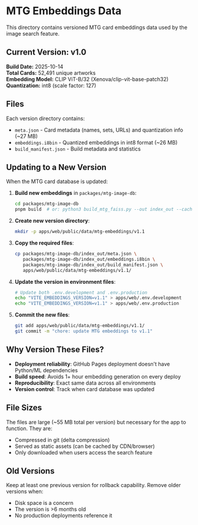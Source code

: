 # MTG Embeddings Data

This directory contains versioned MTG card embeddings data used by the image search feature.

## Current Version: v1.0

**Build Date:** 2025-10-14  
**Total Cards:** 52,491 unique artworks  
**Embedding Model:** CLIP ViT-B/32 (Xenova/clip-vit-base-patch32)  
**Quantization:** int8 (scale factor: 127)

## Files

Each version directory contains:

- `meta.json` - Card metadata (names, sets, URLs) and quantization info (~27 MB)
- `embeddings.i8bin` - Quantized embeddings in int8 format (~26 MB)
- `build_manifest.json` - Build metadata and statistics

## Updating to a New Version

When the MTG card database is updated:

1. **Build new embeddings** in `packages/mtg-image-db`:

   ```bash
   cd packages/mtg-image-db
   pnpm build  # or: python3 build_mtg_faiss.py --out index_out --cache image_cache
   ```

2. **Create new version directory**:

   ```bash
   mkdir -p apps/web/public/data/mtg-embeddings/v1.1
   ```

3. **Copy the required files**:

   ```bash
   cp packages/mtg-image-db/index_out/meta.json \
      packages/mtg-image-db/index_out/embeddings.i8bin \
      packages/mtg-image-db/index_out/build_manifest.json \
      apps/web/public/data/mtg-embeddings/v1.1/
   ```

4. **Update the version in environment files**:

   ```bash
   # Update both .env.development and .env.production
   echo "VITE_EMBEDDINGS_VERSION=v1.1" > apps/web/.env.development
   echo "VITE_EMBEDDINGS_VERSION=v1.1" > apps/web/.env.production
   ```

5. **Commit the new files**:
   ```bash
   git add apps/web/public/data/mtg-embeddings/v1.1/
   git commit -m "chore: update MTG embeddings to v1.1"
   ```

## Why Version These Files?

- **Deployment reliability**: GitHub Pages deployment doesn't have Python/ML dependencies
- **Build speed**: Avoids 1+ hour embedding generation on every deploy
- **Reproducibility**: Exact same data across all environments
- **Version control**: Track when card database was updated

## File Sizes

The files are large (~55 MB total per version) but necessary for the app to function. They are:

- Compressed in git (delta compression)
- Served as static assets (can be cached by CDN/browser)
- Only downloaded when users access the search feature

## Old Versions

Keep at least one previous version for rollback capability. Remove older versions when:

- Disk space is a concern
- The version is >6 months old
- No production deployments reference it

